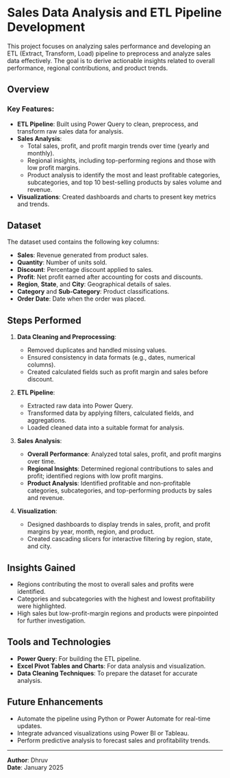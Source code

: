 # Sales Data Analysis and ETL Pipeline Development

This project focuses on analyzing sales performance and developing an ETL (Extract, Transform, Load) pipeline to preprocess and analyze sales data effectively. The goal is to derive actionable insights related to overall performance, regional contributions, and product trends.

## Overview

### Key Features:
- **ETL Pipeline**: Built using Power Query to clean, preprocess, and transform raw sales data for analysis.
- **Sales Analysis**:
  - Total sales, profit, and profit margin trends over time (yearly and monthly).
  - Regional insights, including top-performing regions and those with low profit margins.
  - Product analysis to identify the most and least profitable categories, subcategories, and top 10 best-selling products by sales volume and revenue.
- **Visualizations**: Created dashboards and charts to present key metrics and trends.

## Dataset
The dataset used contains the following key columns:
- **Sales**: Revenue generated from product sales.
- **Quantity**: Number of units sold.
- **Discount**: Percentage discount applied to sales.
- **Profit**: Net profit earned after accounting for costs and discounts.
- **Region**, **State**, and **City**: Geographical details of sales.
- **Category** and **Sub-Category**: Product classifications.
- **Order Date**: Date when the order was placed.

## Steps Performed

1. **Data Cleaning and Preprocessing**:
   - Removed duplicates and handled missing values.
   - Ensured consistency in data formats (e.g., dates, numerical columns).
   - Created calculated fields such as profit margin and sales before discount.

2. **ETL Pipeline**:
   - Extracted raw data into Power Query.
   - Transformed data by applying filters, calculated fields, and aggregations.
   - Loaded cleaned data into a suitable format for analysis.

3. **Sales Analysis**:
   - **Overall Performance**: Analyzed total sales, profit, and profit margins over time.
   - **Regional Insights**: Determined regional contributions to sales and profit; identified regions with low profit margins.
   - **Product Analysis**: Identified profitable and non-profitable categories, subcategories, and top-performing products by sales and revenue.

4. **Visualization**:
   - Designed dashboards to display trends in sales, profit, and profit margins by year, month, region, and product.
   - Created cascading slicers for interactive filtering by region, state, and city.

## Insights Gained
- Regions contributing the most to overall sales and profits were identified.
- Categories and subcategories with the highest and lowest profitability were highlighted.
- High sales but low-profit-margin regions and products were pinpointed for further investigation.

## Tools and Technologies
- **Power Query**: For building the ETL pipeline.
- **Excel Pivot Tables and Charts**: For data analysis and visualization.
- **Data Cleaning Techniques**: To prepare the dataset for accurate analysis.

## Future Enhancements
- Automate the pipeline using Python or Power Automate for real-time updates.
- Integrate advanced visualizations using Power BI or Tableau.
- Perform predictive analysis to forecast sales and profitability trends.

---

**Author**: Dhruv  
**Date**: January 2025

